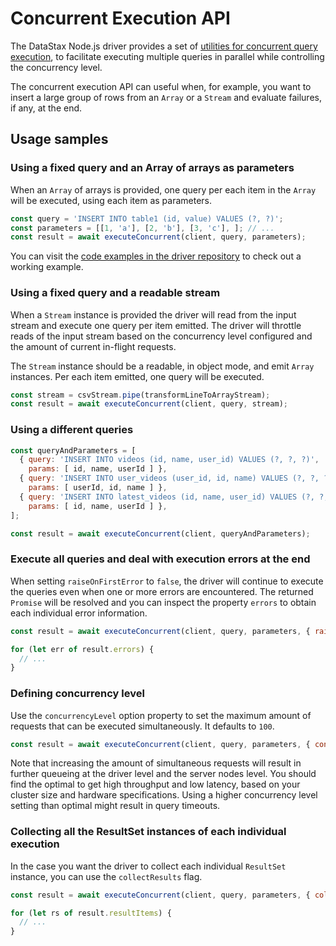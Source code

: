 # Concurrent Execution API

The DataStax Node.js driver provides a set of [utilities for concurrent query execution](/api/module.concurrent/),
to facilitate executing multiple queries in parallel while controlling the concurrency level.

The concurrent execution API can useful when, for example, you want to insert a large group of rows from an `Array` or
 a `Stream` and evaluate failures, if any, at the end.
 
## Usage samples

### Using a fixed query and an Array of arrays as parameters

When an `Array` of arrays is provided, one query per each item in the `Array` will be executed, using each item as 
parameters.

```javascript
const query = 'INSERT INTO table1 (id, value) VALUES (?, ?)';
const parameters = [[1, 'a'], [2, 'b'], [3, 'c'], ]; // ...
const result = await executeConcurrent(client, query, parameters);
```

You can visit the [code examples in the driver repository][examples] to check out a working example.

### Using a fixed query and a readable stream

When a `Stream` instance is provided the driver will read from the input stream and execute one query per item 
emitted. The driver will throttle reads of the input stream based on the concurrency level configured and the 
amount of current in-flight requests.
 
The `Stream` instance should be a readable, in object mode, and emit `Array` instances. Per each item emitted, one 
query will be executed. 

```javascript
const stream = csvStream.pipe(transformLineToArrayStream);
const result = await executeConcurrent(client, query, stream);
```
 
### Using a different queries

```javascript
const queryAndParameters = [
  { query: 'INSERT INTO videos (id, name, user_id) VALUES (?, ?, ?)',
    params: [ id, name, userId ] },
  { query: 'INSERT INTO user_videos (user_id, id, name) VALUES (?, ?, ?)',
    params: [ userId, id, name ] },
  { query: 'INSERT INTO latest_videos (id, name, user_id) VALUES (?, ?, ?)',
    params: [ id, name, userId ] },
];

const result = await executeConcurrent(client, queryAndParameters);
```

### Execute all queries and deal with execution errors at the end

When setting `raiseOnFirstError` to `false`, the driver will continue to execute the queries even when one or more 
errors are encountered. The returned `Promise` will be resolved and you can inspect the property `errors` to obtain 
each individual error information.

```javascript
const result = await executeConcurrent(client, query, parameters, { raiseOnFirstError: false });

for (let err of result.errors) {
  // ...
}
```

### Defining concurrency level

Use the `concurrencyLevel` option property to set the maximum amount of requests that can be executed simultaneously.
 It defaults to `100`.

```javascript
const result = await executeConcurrent(client, query, parameters, { concurrencyLevel: 200 });
```

Note that increasing the amount of simultaneous requests will result in further queueing at the driver level and the
server nodes level. You should find the optimal to get high throughput and low latency, based on your cluster size 
and hardware specifications. Using a higher concurrency level setting than optimal might result in query timeouts. 

### Collecting all the ResultSet instances of each individual execution

In the case you want the driver to collect each individual `ResultSet` instance, you can use the `collectResults` flag.

```javascript
const result = await executeConcurrent(client, query, parameters, { collectResults: true });

for (let rs of result.resultItems) {
  // ...
}
```

[examples]: https://github.com/datastax/nodejs-driver/tree/master/examples